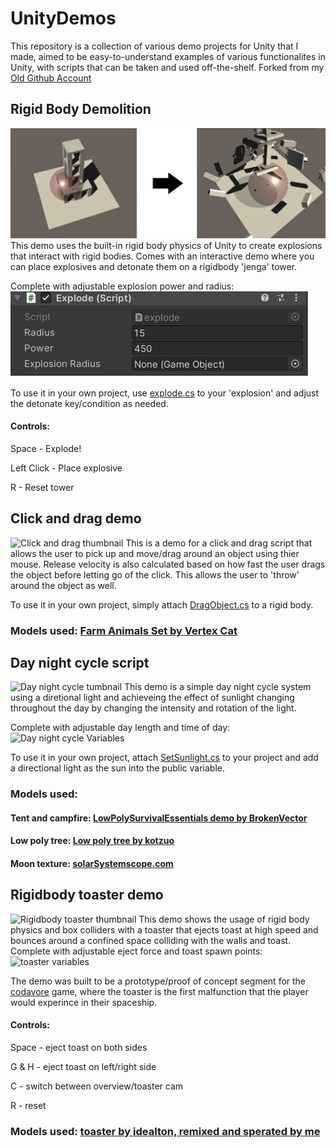 # UnityDemos

This repository is a collection of various demo projects for Unity that I made, aimed to be easy-to-understand examples of various functionalites in Unity, with scripts that can be taken and used off-the-shelf. Forked from my [Old Github Account](https://github.com/JamesG321)


## Rigid Body Demolition
![Demolition](https://github.com/JamesG4321/UnityDemos/blob/master/Images%20for%20documents/Demolition.png)
This demo uses the built-in rigid body physics of Unity to create explosions that interact with rigid bodies. Comes with an interactive demo where you can place explosives and detonate them on a rigidbody 'jenga' tower.

Complete with adjustable explosion power and radius:
![Day night cycle Variables](https://github.com/JamesG4321/UnityDemos/blob/master/Images%20for%20documents/DemolitionVariables.png)

To use it in your own project, use [explode.cs](https://github.com/JamesG4321/UnityDemos/blob/master/Demolition/Assets/Scripts/explode.cs) to your 'explosion' and adjust the detonate key/condition as needed.

#### Controls: 
Space - Explode!

Left Click - Place explosive

R - Reset tower


## Click and drag demo
![Click and drag thumbnail](https://github.com/JamesG4321/UnityDemos/blob/master/Images%20for%20documents/click%20and%20drag%20thumbnail.png)
This is a demo for a click and drag script that allows the user to pick up and move/drag around an object using thier mouse. Release velocity is also calculated based on how fast the user drags the object before letting go of the click. This allows the user to 'throw' around the object as well. 

To use it in your own project, simply attach [DragObject.cs](https://github.com/JamesG4321/UnityDemos/blob/master/Click%20and%20drag%20demo/Assets/Scripts/DragObject.cs) to a rigid body.


### Models used: [Farm Animals Set by Vertex Cat](https://assetstore.unity.com/packages/3d/farm-animals-set-97945)

## Day night cycle script
![Day night cycle tumbnail](https://github.com/JamesG4321/UnityDemos/blob/master/Images%20for%20documents/DayNightCycle%20thumbnail.png)
This demo is a simple day night cycle system using a diretional light and achieveing the effect of sunlight changing throughout the day by changing the intensity and rotation of the light. 

Complete with adjustable day length and time of day:
![Day night cycle Variables](https://github.com/JamesG4321/UnityDemos/blob/master/Images%20for%20documents/DayNightCycle%20inspector%20variables.PNG)

To use it in your own project, attach [SetSunlight.cs](https://github.com/JamesG4321/UnityDemos/blob/master/DayNightCycle/Assets/Scripts/SetSunlight.cs) to your project and add a directional light as the sun into the public variable.


### Models used: 

#### Tent and campfire: [LowPolySurvivalEssentials demo by BrokenVector](https://brokenvector.itch.io/ultimate-low-poly-survival)
#### Low poly tree: [Low poly tree by kotzuo](https://sketchfab.com/3d-models/low-poly-tree-6d986e0b24b54d85a5354e5cac6207a1)
#### Moon texture: [solarSystemscope.com](https://www.solarsystemscope.com/textures/)

## Rigidbody toaster demo
![Rigidbody toaster thumbnail](https://github.com/JamesG4321/UnityDemos/blob/master/Images%20for%20documents/toaster%20thumbnail.PNG)
This demo shows the usage of rigid body physics and box colliders with a toaster that ejects toast at high speed and bounces around a confined space colliding with the walls and toast. Complete with adjustable eject force and toast spawn points: ![toaster variables](https://github.com/JamesG4321/UnityDemos/blob/master/Images%20for%20documents/rigidbody%20toaster%20inspector%20variables.PNG)

The demo was built to be a prototype/proof of concept segment for the [codavore](https://codavore.blogspot.com/) game, where the toaster is the first malfunction that the player would experince in their spaceship.

#### Controls: 
Space - eject toast on both sides

G & H - eject toast on left/right side

C - switch between overview/toaster cam

R - reset

### Models used: [toaster by idealton, remixed and sperated by me](https://sketchfab.com/3d-models/toaster-888f15c535bd4eeea3934e235370941d)


